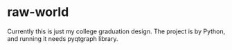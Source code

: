 raw-world
=========

Currently this is just my college graduation design. The project is by Python, and running it needs pyqtgraph library.
